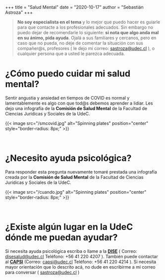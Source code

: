 +++
title = "Salud Mental"
date = "2020-10-17"
author = "Sebastián Astroza"
+++

> **No soy especialista en el tema** y lo mejor que puedo hacer es guiarle para que contacte a los profesionales adecuados. Sin embargo no puedo dejar de recomendarle lo siguiente: **si nota que algo anda mal en su ánimo, pida ayuda**. Ojalá a sus familiares y cercanos, pero en caso que no pueda, no deje de comentar la situación con sus compañer@s, profesores ( le dejo mi correo: sastroza@udec.cl ), o cualquier persona que a usted le parezca adecuada.   

# ¿Cómo puedo cuidar mi salud mental?

Sentir angustia y ansiedad en tiempos de COVID es normal y lamentablemente es algo con que tod@s debemos aprender a lidiar. Les dejo una infografía de la **Comisión de Salud Mental** de la Facultad de Ciencias Jurídicas y Sociales de la UdeC.

{{< image src="/smcovid.jpg" alt="Spinning plates" position="center" style="border-radius: 8px;" >}}

&nbsp;   

# ¿Necesito ayuda psicológica?

Para responder esta pregunta nuevamente tomaré prestada una infografía creada por la **Comisión de Salud Mental** de la Facultad de Ciencias Jurídicas y Sociales de la UdeC.

{{< image src="/cuando.jpg" alt="Spinning plates" position="center" style="border-radius: 8px;" >}}

&nbsp;    

# ¿Existe algún lugar en la UdeC dónde me puedan ayudar?

Si necesita ayuda psicológica escriba o llame a la **[DISE](https://dise.udec.cl/)** ( Correo: disesalud@udec.cl Teléfono: +56 41 220 4207 ). También puede contactar al **[CAPSI](http://capsiudec.cl/)** (Correo: capsi@udec.cl  Teléfono: +56 41 220 4214 ). Si necesita mayor orientación que lo descrito acá, no dude en escribirme a mi correo para conversar ( sastroza@udec.cl )